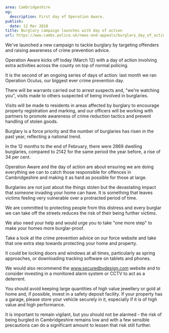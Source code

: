 ```yaml
area: Cambridgeshire
og:
  description: First day of Operation Aware.
publish:
  date: 12 Mar 2018
title: Burglary campaign launches with day of action
url: https://www.cambs.police.uk/news-and-appeals/burglary_day_of_action
```

We've launched a new campaign to tackle burglary by targeting offenders and raising awareness of crime prevention advice.

Operation Aware kicks off today (March 12) with a day of action involving extra activities across the county on top of normal policing.

It is the second of an ongoing series of days of action: last month we ran Operation Oculus, our biggest ever crime prevention day.

There will be warrants carried out to arrest suspects and, "we're watching you", visits made to others suspected of being involved in burglaries.

Visits will be made to residents in areas affected by burglary to encourage property registration and marking, and our officers will be working with partners to promote awareness of crime reduction tactics and prevent handling of stolen goods.

Burglary is a force priority and the number of burglaries has risen in the past year, reflecting a national trend.

In the 12 months to the end of February, there were 2869 dwelling burglaries, compared to 2142 for the same period the year before, a rise of 34 per cent.

Operation Aware and the day of action are about ensuring we are doing everything we can to catch those responsible for offences in Cambridgeshire and making it as hard as possible for those at large.

Burglaries are not just about the things stolen but the devastating impact that someone invading your home can have. It is something that leaves victims feeling very vulnerable over a protracted period of time.

We are committed to protecting people from this distress and every burglar we can take off the streets reduces the risk of their being further victims.

We also need your help and would urge you to take "one more step" to make your homes more burglar-proof.

Take a look at the crime prevention advice on our force website and take that one extra step towards protecting your home and property.

It could be locking doors and windows at all times, particularly as spring approaches, or downloading tracking software on tablets and phones.

We would also recommend the www.securedbydesign.com website and to consider investing in a monitored alarm system or CCTV to act as a deterrent.

You should avoid keeping large quantities of high value jewellery or gold at home and, if possible, invest in a safety deposit facility. If your property has a garage, please store your vehicle securely in it, especially if it is of high value and high performance.

It is important to remain vigilant, but you should not be alarmed - the risk of being burgled in Cambridgeshire remains low and with a few sensible precautions can do a significant amount to lessen that risk still further.
